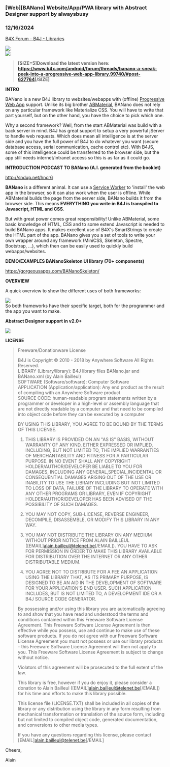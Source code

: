 ### [Web][BANano] Website/App/PWA library with Abstract Designer support by alwaysbusy
### 12/16/2024
[B4X Forum - B4J - Libraries](https://www.b4x.com/android/forum/threads/99740/)

![](https://www.b4x.com/android/forum/attachments/126150)  
 **![](https://www.b4x.com/android/forum/attachments/119839)**

  
  
  
> **[SIZE=5]**Download the latest version here: <https://www.b4x.com/android/forum/threads/banano-a-sneak-peek-into-a-progressive-web-app-library.99740/#post-627764>**[/SIZE]**

  
**INTRO**  
  
BANano is a new B4J library to websites/webapps with (offline) [Progressive Web App](https://developers.google.com/web/progressive-web-apps/) support. Unlike its big brother [ABMaterial](https://www.b4x.com/android/forum/threads/abmaterial-framework-for-webapps.60072/), BANano does not rely on any particular framework like Materialize CSS. You will have to write that part yourself, but on the other hand, you have the choice to pick which one.  
  
Why a second framework? Well, from the start ABMaterial was build with a back server in mind. B4J has great support to setup a very powerful jServer to handle web requests. Which does mean all intelligence is at the server side and you have the full power of B4J to do whatever you want (secure database access, serial communication, cache control etc). With B4JS, some of this intelligence could be transferred to the browser side, but the app still needs internet/intranet access so this is as far as it could go.  
  
**INTRODUCTION PODCAST TO BANano (A.I. generated from the booklet)**  
  
<http://sndup.net/hncr6>  
  
**BANano** is a different animal. It can use a [Service Worker](https://developers.google.com/web/fundamentals/primers/service-workers/) to 'install' the web app in the browser, so it can also work when the user is offline. While ABMaterial builds the page from the server side, BANano builds it from the browser side. This means **EVERYTHING you write in B4J is transpiled to Javascript, HTML and CSS**.  
  
But with great power comes great responsibility! Unlike ABMaterial, some basic knowledge of HTML, CSS and to some extend Javascript is needed to build BANano apps. It makes excellent use of B4X's SmartStrings to create the HTML part of the app. BANano gives you a set of tools to write your own wrapper around any framework (MiniCSS, Skeleton, Spectre, Bootstrap, …), which then can be easily used to quickly build webapps/websites.  
  
**DEMO/EXAMPLES BANanoSkeleton UI library (70+ components)**  
  
<https://gorgeousapps.com/BANanoSkeleton/>  
  
**OVERVIEW**  
  
A quick overview to show the different uses of both frameworks:  
  
![](http://gorgeousapps.com/overview.png)  
So both frameworks have their specific target, both for the programmer and the app you want to make.  
  
**Abstract Designer support in v2.0+**  
  
![](http://gorgeousapps.com/BANano1.21.png)  
  
**LICENSE**  
  
> Freeware/Donationware License  
>   
> B4J is Copyright © 2010 - 2018 by Anywhere Software All Rights Reserved.  
> LIBRARY (Library/library): B4J library files BANano.jar and BANano.xml (by Alain Bailleul)  
> SOFTWARE (Software/software): Computer Software  
> APPLICATION (Application/application): Any end product as the result of compiling with an Anywhere Software product  
> SOURCE CODE: human-readable program statements written by a programmer or developer in a high-level or assembly language that are not directly readable by a computer and that need to be compiled into object code before they can be executed by a computer  
>   
> BY USING THIS LIBRARY, YOU AGREE TO BE BOUND BY THE TERMS OF THIS LICENSE.  
>   
> 1. THIS LIBRARY IS PROVIDED ON AN "AS IS" BASIS, WITHOUT WARRANTY OF ANY KIND, EITHER EXPRESSED OR IMPLIED, INCLUDING, BUT NOT LIMITED TO, THE IMPLIED WARRANTIES OF MERCHANTABILITY AND FITNESS FOR A PARTICULAR PURPOSE. IN NO EVENT SHALL ANY COPYRIGHT HOLDER/AUTHOR/DEVELOPER BE LIABLE TO YOU FOR DAMAGES, INCLUDING ANY GENERAL,SPECIAL,INCIDENTAL OR CONSEQUENTIAL DAMAGES ARISING OUT OF THE USE OR INABILITY TO USE THE LIBRARY INCLUDING BUT NOT LIMITED TO LOSS OF DATA, FAILURE OF THE LIBRARY TO OPERATE WITH ANY OTHER PROGRAMS OR LIBRARY, EVEN IF COPYRIGHT HOLDER/AUTHOR/DEVELOPER HAS BEEN ADVISED OF THE POSSIBILITY OF SUCH DAMAGES.  
>   
> 2. YOU MAY NOT COPY, SUB-LICENSE, REVERSE ENGINEER, DECOMPILE, DISASSEMBLE, OR MODIFY THIS LIBRARY IN ANY WAY.  
>   
> 3. YOU MAY NOT DISTRIBUTE THE LIBRARY ON ANY MEDIUM WITHOUT PRIOR NOTICE FROM ALAIN BAILLEUL ([EMAIL]alain.bailleul@telenet.be[/EMAIL]). YOU HAVE TO ASK FOR PERMISSION IN ORDER TO MAKE THIS LIBRARY AVAILABLE FOR DISTRIBUTION OVER THE INTERNET OR ANY OTHER DISTRIBUTABLE MEDIUM.  
>   
> 4. YOU AGREE NOT TO DISTRIBUTE FOR A FEE AN APPLICATION USING THE LIBRARY THAT, AS ITS PRIMARY PURPOSE, IS DESIGNED TO BE AN AID IN THE DEVELOPMENT OF SOFTWARE FOR YOUR APPLICATION'S END USER. SUCH APPLICATION INCLUDES, BUT IS NOT LIMITED TO, A DEVELOPMENT IDE OR A B4J SOURCE CODE GENERATOR.  
>   
> By possessing and/or using this library you are automatically agreeing to and show that you have read and understood the terms and conditions contained within this Freeware Software License Agreement. This Freeware Software License Agreement is then effective while you possess, use and continue to make use of these software products. If you do not agree with our Freeware Software License Agreement you must not possess or use our library products - this Freeware Software License Agreement will then not apply to you. This Freeware Software License Agreement is subject to change without notice.  
>   
> Violators of this agreement will be prosecuted to the full extent of the law.  
>   
> This library is free, however if you do enjoy it, please consider a donation to Alain Bailleul ([EMAIL]alain.bailleul@telenet.be[/EMAIL]) for his time and efforts to make this library possible.  
>   
> This license file (LICENSE.TXT) shall be included in all copies of the library or any distribution using the library in any form resulting from mechanical transformation or translation of the source form, including but not limited to compiled object code, generated documentation, and conversions to other media types.  
>   
> If you have any questions regarding this license, please contact [EMAIL]alain.bailleul@telenet.be[/EMAIL]

  
Cheers,  
  
Alain